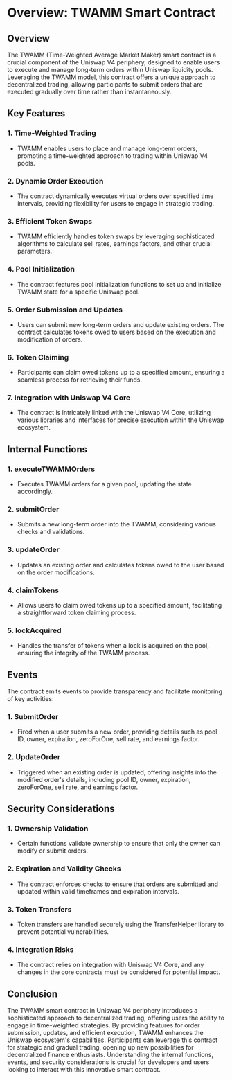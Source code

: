 # Overview: TWAMM Smart Contract

## Overview

The TWAMM (Time-Weighted Average Market Maker) smart contract is a crucial component of the Uniswap V4 periphery, designed to enable users to execute and manage long-term orders within Uniswap liquidity pools. Leveraging the TWAMM model, this contract offers a unique approach to decentralized trading, allowing participants to submit orders that are executed gradually over time rather than instantaneously.

## Key Features

### 1. Time-Weighted Trading
   - TWAMM enables users to place and manage long-term orders, promoting a time-weighted approach to trading within Uniswap V4 pools.

### 2. Dynamic Order Execution
   - The contract dynamically executes virtual orders over specified time intervals, providing flexibility for users to engage in strategic trading.

### 3. Efficient Token Swaps
   - TWAMM efficiently handles token swaps by leveraging sophisticated algorithms to calculate sell rates, earnings factors, and other crucial parameters.

### 4. Pool Initialization
   - The contract features pool initialization functions to set up and initialize TWAMM state for a specific Uniswap pool.

### 5. Order Submission and Updates
   - Users can submit new long-term orders and update existing orders. The contract calculates tokens owed to users based on the execution and modification of orders.

### 6. Token Claiming
   - Participants can claim owed tokens up to a specified amount, ensuring a seamless process for retrieving their funds.

### 7. Integration with Uniswap V4 Core
   - The contract is intricately linked with the Uniswap V4 Core, utilizing various libraries and interfaces for precise execution within the Uniswap ecosystem.

## Internal Functions

### 1. executeTWAMMOrders
   - Executes TWAMM orders for a given pool, updating the state accordingly.

### 2. submitOrder
   - Submits a new long-term order into the TWAMM, considering various checks and validations.

### 3. updateOrder
   - Updates an existing order and calculates tokens owed to the user based on the order modifications.

### 4. claimTokens
   - Allows users to claim owed tokens up to a specified amount, facilitating a straightforward token claiming process.

### 5. lockAcquired
   - Handles the transfer of tokens when a lock is acquired on the pool, ensuring the integrity of the TWAMM process.

## Events

The contract emits events to provide transparency and facilitate monitoring of key activities:

### 1. SubmitOrder
   - Fired when a user submits a new order, providing details such as pool ID, owner, expiration, zeroForOne, sell rate, and earnings factor.

### 2. UpdateOrder
   - Triggered when an existing order is updated, offering insights into the modified order's details, including pool ID, owner, expiration, zeroForOne, sell rate, and earnings factor.

## Security Considerations

### 1. Ownership Validation
   - Certain functions validate ownership to ensure that only the owner can modify or submit orders.

### 2. Expiration and Validity Checks
   - The contract enforces checks to ensure that orders are submitted and updated within valid timeframes and expiration intervals.

### 3. Token Transfers
   - Token transfers are handled securely using the TransferHelper library to prevent potential vulnerabilities.

### 4. Integration Risks
   - The contract relies on integration with Uniswap V4 Core, and any changes in the core contracts must be considered for potential impact.

## Conclusion

The TWAMM smart contract in Uniswap V4 periphery introduces a sophisticated approach to decentralized trading, offering users the ability to engage in time-weighted strategies. By providing features for order submission, updates, and efficient execution, TWAMM enhances the Uniswap ecosystem's capabilities. Participants can leverage this contract for strategic and gradual trading, opening up new possibilities for decentralized finance enthusiasts. Understanding the internal functions, events, and security considerations is crucial for developers and users looking to interact with this innovative smart contract.